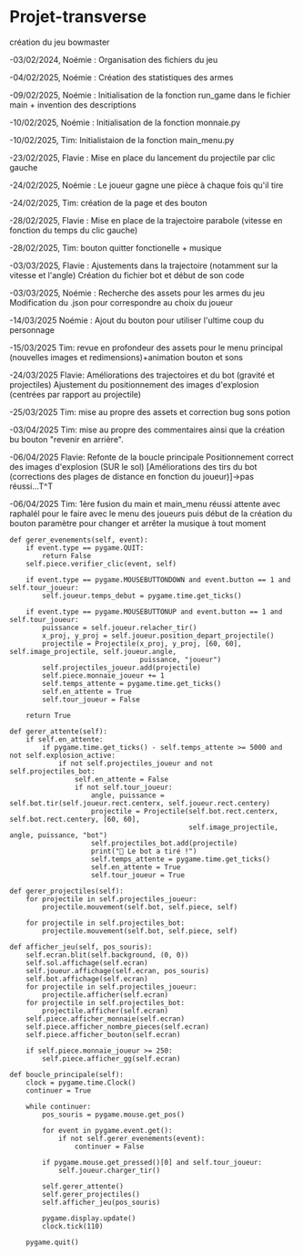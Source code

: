 # Projet-transverse
création du jeu bowmaster

-03/02/2024, Noémie : Organisation des fichiers du jeu 

-04/02/2025, Noémie : Création des statistiques des armes 

-09/02/2025, Noémie : Initialisation de la fonction run_game dans le fichier main + invention des descriptions

-10/02/2025, Noémie : Initialisation de la fonction monnaie.py

-10/02/2025, Tim: Initialistaion de la fonction main_menu.py

-23/02/2025, Flavie : Mise en place du lancement du projectile par clic gauche

-24/02/2025, Noémie : Le joueur gagne une pièce à chaque fois qu'il tire

-24/02/2025, Tim: création de la page et des bouton

-28/02/2025, Flavie : Mise en place de la trajectoire parabole (vitesse en fonction du temps du clic gauche)

-28/02/2025, Tim: bouton quitter fonctionelle + musique

-03/03/2025, Flavie : Ajustements dans la trajectoire (notamment sur la vitesse et l'angle)
                      Création du fichier bot et début de son code

-03/03/2025, Noémie : Recherche des assets pour les armes du jeu
                      Modification du .json pour correspondre au choix du joueur

-14/03/2025 Noémie : Ajout du bouton pour utiliser l'ultime coup du personnage 

-15/03/2025 Tim: revue en profondeur des assets pour le menu principal (nouvelles images et redimensions)+animation bouton et sons

-24/03/2025 Flavie: Améliorations des trajectoires et du bot (gravité et projectiles)
                    Ajustement du positionnement des images d'explosion (centrées par rapport au projectile)

-25/03/2025 Tim: mise au propre des assets et correction bug sons potion

-03/04/2025 Tim: mise au propre des commentaires ainsi que la création bu bouton "revenir en arrière".

-06/04/2025 Flavie: Refonte de la boucle principale
                    Positionnement correct des images d'explosion (SUR le sol)
                    [Améliorations des tirs du bot (corrections des plages de distance en fonction du joueur)]->pas réussi...T^T

-06/04/2025 Tim: 1ère fusion du main et main_menu réussi attente avec raphalél pour le faire avec le menu des joueurs puis début de la création du bouton paramètre pour changer et arrêter la musique à tout moment

    def gerer_evenements(self, event):
        if event.type == pygame.QUIT:
            return False
        self.piece.verifier_clic(event, self)

        if event.type == pygame.MOUSEBUTTONDOWN and event.button == 1 and self.tour_joueur:
            self.joueur.temps_debut = pygame.time.get_ticks()

        if event.type == pygame.MOUSEBUTTONUP and event.button == 1 and self.tour_joueur:
            puissance = self.joueur.relacher_tir()
            x_proj, y_proj = self.joueur.position_depart_projectile()
            projectile = Projectile(x_proj, y_proj, [60, 60], self.image_projectile, self.joueur.angle,
                                    puissance, "joueur")
            self.projectiles_joueur.add(projectile)
            self.piece.monnaie_joueur += 1
            self.temps_attente = pygame.time.get_ticks()
            self.en_attente = True
            self.tour_joueur = False

        return True

    def gerer_attente(self):
        if self.en_attente:
            if pygame.time.get_ticks() - self.temps_attente >= 5000 and not self.explosion_active:
                if not self.projectiles_joueur and not self.projectiles_bot:
                    self.en_attente = False
                    if not self.tour_joueur:
                        angle, puissance = self.bot.tir(self.joueur.rect.centerx, self.joueur.rect.centery)
                        projectile = Projectile(self.bot.rect.centerx, self.bot.rect.centery, [60, 60],
                                                self.image_projectile, angle, puissance, "bot")
                        self.projectiles_bot.add(projectile)
                        print("🤖 Le bot a tiré !")
                        self.temps_attente = pygame.time.get_ticks()
                        self.en_attente = True
                        self.tour_joueur = True

    def gerer_projectiles(self):
        for projectile in self.projectiles_joueur:
            projectile.mouvement(self.bot, self.piece, self)

        for projectile in self.projectiles_bot:
            projectile.mouvement(self.bot, self.piece, self)

    def afficher_jeu(self, pos_souris):
        self.ecran.blit(self.background, (0, 0))
        self.sol.affichage(self.ecran)
        self.joueur.affichage(self.ecran, pos_souris)
        self.bot.affichage(self.ecran)
        for projectile in self.projectiles_joueur:
            projectile.afficher(self.ecran)
        for projectile in self.projectiles_bot:
            projectile.afficher(self.ecran)
        self.piece.afficher_monnaie(self.ecran)
        self.piece.afficher_nombre_pieces(self.ecran)
        self.piece.afficher_bouton(self.ecran)

        if self.piece.monnaie_joueur >= 250:
            self.piece.afficher_gg(self.ecran)

    def boucle_principale(self):
        clock = pygame.time.Clock()
        continuer = True

        while continuer:
            pos_souris = pygame.mouse.get_pos()

            for event in pygame.event.get():
                if not self.gerer_evenements(event):
                    continuer = False

            if pygame.mouse.get_pressed()[0] and self.tour_joueur:
                self.joueur.charger_tir()

            self.gerer_attente()
            self.gerer_projectiles()
            self.afficher_jeu(pos_souris)

            pygame.display.update()
            clock.tick(110)

        pygame.quit()

